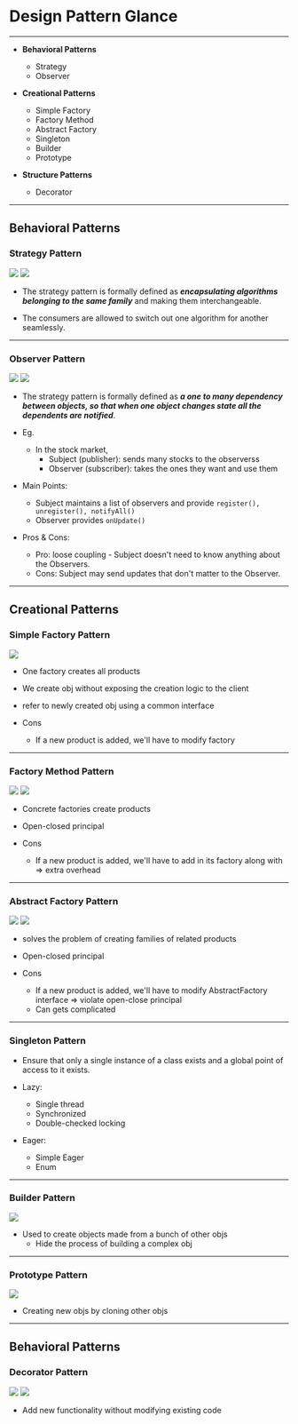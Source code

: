 # Design Pattern Glance

---
- **Behavioral Patterns**
	- Strategy
	- Observer

- **Creational Patterns**
	- Simple Factory
	- Factory Method
	- Abstract Factory
	- Singleton
	- Builder
	- Prototype
	
- **Structure Patterns**
	- Decorator 

---

## Behavioral Patterns

### Strategy Pattern

![](./src/main/resources/img/strategy-definition.png)
![](./src/main/resources/img/strategy-uml.png)

- The strategy pattern is formally defined as ***encapsulating algorithms belonging to the same family*** and making them interchangeable. 

- The consumers are allowed to switch out one algorithm for another seamlessly.

---

### Observer Pattern

![](./src/main/resources/img/observer-definition.png)
![](./src/main/resources/img/observer-uml.png)

- The strategy pattern is formally defined as ***a one to many dependency between objects, so that when one object changes state all the dependents are notified***.

- Eg. 
	- In the stock market,
		- Subject (publisher): sends many stocks to the observerss
		- Observer (subscriber): takes the ones they want and use them

- Main Points:
	- Subject maintains a list of observers and provide `register(), unregister(), notifyAll()`
	- Observer provides `onUpdate()`

- Pros & Cons:
	- Pro: loose coupling - Subject doesn't need to know anything about the Observers.
	- Cons: Subject may send updates that don't matter to the Observer. 


---

## Creational Patterns

### Simple Factory Pattern

![](./src/main/resources/img/simple-factory-uml.png)

- One factory creates all products
- We create obj without exposing the creation logic to the client
- refer to newly created obj using a common interface

-	Cons
	- If a new product is added, we'll have to modify factory

---

### Factory Method Pattern

![](./src/main/resources/img/factory-method-definition.png)
![](./src/main/resources/img/factory-method-uml.png)


- Concrete factories create products
- Open-closed principal

-	Cons
	- If a new product is added, we'll have to add in its factory along with => extra overhead
	
---

### Abstract Factory Pattern

![](https://design-patterns.readthedocs.io/zh_CN/latest/_images/AbatractFactory.jpg)
![](./src/main/resources/img/abstract-factory-uml.png)


- solves the problem of creating families of related products
- Open-closed principal

-	Cons
	- If a new product is added, we'll have to modify AbstractFactory interface => violate open-close principal
	- Can gets complicated

---

### Singleton Pattern


- Ensure that only a single instance of a class exists and a global point of access to it exists.

- Lazy: 
	 - Single thread
	 - Synchronized
	 - Double-checked locking

- Eager:
	- Simple Eager
	- Enum


---

### Builder Pattern

![](https://segmentfault.com/img/remote/1460000015153333?w=976&h=454)

- Used to create objects made from a bunch of other objs
	- Hide the process of building a complex obj

	
---

### Prototype Pattern

![](https://www.baeldung.com/wp-content/uploads/2019/10/Prototype-Pattern.png)

- Creating new objs by cloning other objs


---

## Behavioral Patterns

### Decorator Pattern

![](https://segmentfault.com/img/remote/1460000016508995?w=799&h=538)
![](./src/main/resources/img/decorator-uml.png)

- Add new functionality without modifying existing code

